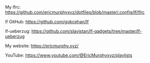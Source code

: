 My lfrc: https://github.com/ericmurphyxyz/dotfiles/blob/master/.config/lf/lfrc

lf GitHub: https://github.com/gokcehan/lf

lf-ueberzug:  https://github.com/slavistan/lf-gadgets/tree/master/lf-ueberzug

My website: https://ericmurphy.xyz/

YouTube: 
https://www.youtube.com/@EricMurphyxyz/playlists

